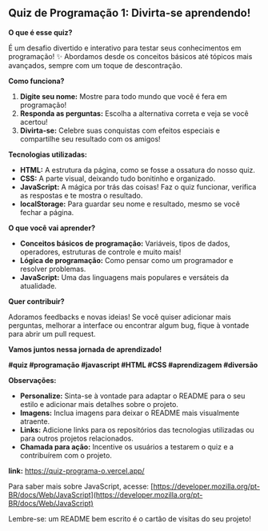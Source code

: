 ## Quiz de Programação 1: Divirta-se aprendendo!

**O que é esse quiz?**

É um desafio divertido e interativo para testar seus conhecimentos em programação! ✨ Abordamos desde os conceitos básicos até tópicos mais avançados, sempre com um toque de descontração.

**Como funciona?**

1. **Digite seu nome:** Mostre para todo mundo que você é fera em programação!
2. **Responda as perguntas:** Escolha a alternativa correta e veja se você acertou!
3. **Divirta-se:** Celebre suas conquistas com efeitos especiais e compartilhe seu resultado com os amigos!

**Tecnologias utilizadas:**

* **HTML:** A estrutura da página, como se fosse a ossatura do nosso quiz.
* **CSS:** A parte visual, deixando tudo bonitinho e organizado.
* **JavaScript:** A mágica por trás das coisas! Faz o quiz funcionar, verifica as respostas e te mostra o resultado.
* **localStorage:** Para guardar seu nome e resultado, mesmo se você fechar a página.

**O que você vai aprender?**

* **Conceitos básicos de programação:** Variáveis, tipos de dados, operadores, estruturas de controle e muito mais!
* **Lógica de programação:** Como pensar como um programador e resolver problemas.
* **JavaScript:** Uma das linguagens mais populares e versáteis da atualidade.

**Quer contribuir?**

Adoramos feedbacks e novas ideias! Se você quiser adicionar mais perguntas, melhorar a interface ou encontrar algum bug, fique à vontade para abrir um pull request.

**Vamos juntos nessa jornada de aprendizado!** 

**#quiz #programação #javascript #HTML #CSS #aprendizagem #diversão**

**Observações:**

* **Personalize:** Sinta-se à vontade para adaptar o README para o seu estilo e adicionar mais detalhes sobre o projeto.
* **Imagens:** Inclua imagens para deixar o README mais visualmente atraente.
* **Links:** Adicione links para os repositórios das tecnologias utilizadas ou para outros projetos relacionados.
* **Chamada para ação:** Incentive os usuários a testarem o quiz e a contribuírem com o projeto.

**link:** https://quiz-programa-o.vercel.app/

Para saber mais sobre JavaScript, acesse: [https://developer.mozilla.org/pt-BR/docs/Web/JavaScript](https://developer.mozilla.org/pt-BR/docs/Web/JavaScript)

Lembre-se: um README bem escrito é o cartão de visitas do seu projeto!

